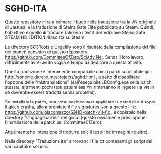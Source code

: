 # SGHD-ITA
 
Questo repository mira a colmare il buco nella traduzione tra la VN originale di Jastusa, e la traduzione di Steins;Gate Elite pubblicato su Steam. Quindi, l'obiettivo è quello di tradurre (almeno i testi) dell'edizione Steins;Gate STEAM HD EDITION rilasciata su Steam.

Le directory SC3Tools e Ungelify sono il risultato della compilazione dei file del branch transition di questo repository: https://github.com/CommitteeOfZero/SciAdv.Net. Senza il loro lavoro, difficilmente avrei avuto voglia e tempo da dedicare a questa attività.

Questa traduzione è interamente compatibile con la patch scaricabile qui: http://sonome.dareno.me/projects/sghd.html , a patto di disabilitare l'opzione delle "mistranslations" (dall'eseguibile LBConfig.exe della patch stessa), altrimenti pochi testi esterni alla VN rimarranno in inglese (la VN in sé dovrebbe essere tradotta senza problemi).

Se installate la patch, una nota: se dopo aver applicato la patch di cui sopra il gioco crasha, allora prendete il file signatures.json a questo link: https://github.com/lgiacomazzo/SGHD-patch-v11-fix , e copiatelo nella directory "languagebarrier" del gioco (questo ovviamente presuppone l'installazione della patch dei CommitteeOfZero).

Attualmente ho intenzione di tradurre solo il testo (né immagini né altro).

Nella directory "Traduzione ita" si trovano i file txt contenenti gli script dei vari capitoli e sezioni.
